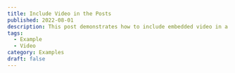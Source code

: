 ```yaml
---
title: Include Video in the Posts
published: 2022-08-01
description: This post demonstrates how to include embedded video in a blog post.
tags:
  - Example
  - Video
category: Examples
draft: false
---
```

